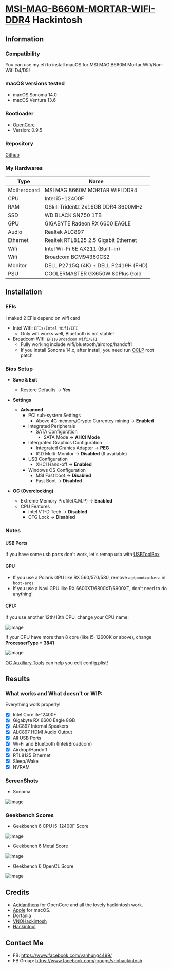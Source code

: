 # [MSI-MAG-B660M-MORTAR-WIFI-DDR4](https://www.msi.com/Motherboard/MAG-B660M-MORTAR-WIFI-DDR4) Hackintosh

## Information

### Compatibility

You can use my efi to install macOS for MSI MAG B660M Mortar Wifi/Non-Wifi D4/D5!

### macOS versions tested

- macOS Sonoma 14.0
- macOS Ventura 13.6

### Bootloader

- [OpenCore](https://github.com/acidanthera/OpenCorePkg)
- Version: 0.9.5

### Repository

[Github](https://github.com/hackintosh-efi/MAG-B660M-MORTAR-WIFI-DDR4-OpenCore)


### My Hardwares

| Type        | Name                                 |
| ----------- | ------------------------------------ |
| Motherboard | MSI MAG B660M MORTAR WIFI DDR4       |
| CPU         | Intel i5-12400F                      |
| RAM         | GSkill Tridentz 2x16GB DDR4 3600MHz  |
| SSD         | WD BLACK SN750 1TB                   |
| GPU         | GIGABYTE Radeon RX 6600 EAGLE        |
| Audio       | Realtek ALC897                       |
| Ethernet    | Realtek RTL8125 2.5 Gigabit Ethernet |
| Wifi        | Intel Wi-Fi 6E AX211 (Built-in)      |
| Wifi        | Broadcom BCM94360CS2                 |
| Monitor     | DELL P2715Q (4K) + DELL P2419H (FHD) |
| PSU         | COOLERMASTER GX650W 80Plus Gold      |

## Installation

### EFIs

I maked 2 EFIs depend on wifi card

- Intel Wifi: `EFIs/Intel Wifi/EFI`
  - Only wifi works well, Bluetooth is not stable!
- Broadcom Wifi: `EFIs/Broadcom Wifi/EFI`
  - Fully working include wifi/bluetooth/airdrop/handoff!
  - If you install Sonoma 14.x, after install, you need run [OCLP](https://github.com/dortania/OpenCore-Legacy-Patcher) root patch


### Bios Setup

- **Save & Exit**
  - Restore Defaults → **Yes**

- **Settings**
  - **Advanced**
    - PCI sub-system Settings
      - Above 4G memory/Crypto Currentcy mining → **Enabled**
    - Integrated Peripherals
      - SATA Configuration
        - SATA Mode → **AHCI Mode**
    - Intergrated Graphics Configuration
      - Integrated Grahics Adapter → **PEG** 
      - IGD Multi-Monitor → **Disabled** (If available)
    - USB Configuration
      - XHCI Hand-off → **Enabled**
    - Windows OS Configuration
      - MSI Fast boot → **Disabled**
      - Fast Boot → **Disabled**

- **OC (Overclocking)**
  - Extreme Memory Profile(X.M.P) → **Enabled**
  - CPU Features
    - Intel VT-D Tech → **Disabled**
    - CFG Lock → **Disabled**

### Notes

#### USB Ports

If you have some usb ports don't work, let's remap usb with [USBToolBox](https://github.com/USBToolBox/tool)

#### GPU

- If you use a Polaris GPU like RX 560/570/580, remove `agdpmod=pikera` in `boot-args`
- If you use a Navi GPU like RX 6600XT/6800XT/6900XT, don't need to do anything!

#### CPU:

If you use another 12th/13th CPU, change your CPU name:

![image](./Images/CPU-Name.png)

If your CPU have more than 8 core (like i5-12600K or above), change **ProcesserType = 3841**

![image](./Images/CPU-Type.png)

[OC Auxiliary Tools](https://github.com/ic005k/OCAuxiliaryTools) can help you edit config.plist!

## Results

### What works and What doesn't or WIP:

Everything work properly!

- [x] Intel Core i5-12400F
- [x] Gigabyte RX 6600 Eagle 8GB
- [x] ALC897 Internal Speakers
- [x] ALC897 HDMI Audio Output
- [x] All USB Ports 
- [x] Wi-Fi and Bluetooth (Intel/Broadcom)
- [x] Airdrop/Handoff
- [x] RTL8125 Ethernet
- [x] Sleep/Wake
- [x] NVRAM

### ScreenShots

- Sonoma

![image](./Images/Sonoma-Screen.png)

### Geekbench Scores
- Geekbench 6 CPU i5-12400F Score

![image](./Images/Geekbench6-CPU.png)

- Geekbench 6 Metal Score

![image](./Images/Geekbench6-Metal.png)

- Geekbench 6 OpenCL Score

![image](./Images/Geekbench6-Opencl.png)

## Credits

- [Acidanthera](https://github.com/acidanthera) for OpenCore and all the lovely hackintosh work.
- [Apple](https://apple.com) for macOS.
- [Dortania](https://github.com/dortania)
- [VNOHackintosh](https://www.facebook.com/groups/vnohackintosh)
- [Hackintool](https://github.com/headkaze/Hackintool)

## Contact Me

- FB: https://www.facebook.com/vanhung4499/
- FB Group: https://www.facebook.com/groups/vnohackintosh
